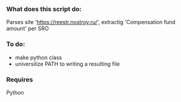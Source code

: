 ### What does this script do:
Parses site 'https://reestr.nostroy.ru/', extractig 'Compensation fund amount' per SRO

### To do:
- make python class
- universilize PATH to writing a resulting file

### Requires
Python
